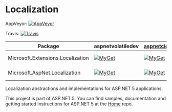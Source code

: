 Localization
==========
AppVeyor: [![AppVeyor](https://ci.appveyor.com/api/projects/status/omn0l2l3mfhfjjpp?svg=true)](https://ci.appveyor.com/project/aspnetci/Localization/branch/dev)

Travis:   [![Travis](https://travis-ci.org/aspnet/Localization.svg?branch=dev)](https://travis-ci.org/aspnet/Localization)

| Package | aspnetvolatiledev | [aspnetcidev](https://myget.org/gallery/aspnetcidev) | [aspnetvnext](https://myget.org/gallery/aspnetvnext) | [NuGet](https://nuget.org) |
| ------- | ----------------------- | ----------------- | ----------------- | ----- |
| Microsoft.Extensions.Localization | [![MyGet](https://img.shields.io/myget/aspnetvolatiledev/vpre/Microsoft.Extensions.Localization.svg)](https://www.myget.org/feed/aspnetvolatiledev/package/nuget/Microsoft.Extensions.Localization) | [![MyGet](https://img.shields.io/myget/aspnetcidev/vpre/Microsoft.Extensions.Localization.svg)](https://www.myget.org/feed/aspnetcidev/package/nuget/Microsoft.Extensions.Localization) | [![MyGet](https://img.shields.io/myget/aspnetvnext/vpre/Microsoft.Extensions.Localization.svg)](https://www.myget.org/feed/aspnetvnext/package/nuget/Microsoft.Extensions.Localization)  | [![NuGet](https://img.shields.io/nuget/v/Microsoft.Extensions.Localization.svg)](https://nuget.org/packages/Microsoft.Extensions.Localization) |
| Microsoft.AspNet.Localization | [![MyGet](https://img.shields.io/myget/aspnetvolatiledev/vpre/Microsoft.Extensions.Localization.svg)](https://www.myget.org/feed/aspnetvolatiledev/package/nuget/Microsoft.Extensions.Localization) | [![MyGet](https://img.shields.io/myget/aspnetcidev/vpre/Microsoft.AspNet.Localization.svg)](https://www.myget.org/feed/aspnetcidev/package/nuget/Microsoft.AspNet.Localization) | [![MyGet](https://img.shields.io/myget/aspnetvnext/vpre/Microsoft.AspNet.Localization.svg)](https://www.myget.org/feed/aspnetvnext/package/nuget/Microsoft.AspNet.Localization)  | [![NuGet](https://img.shields.io/nuget/v/Microsoft.AspNet.Localization.svg)](https://nuget.org/packages/Microsoft.AspNet.Localization) |


Localization abstractions and implementations for ASP.NET 5 applications.

This project is part of ASP.NET 5. You can find samples, documentation and getting started instructions for ASP.NET 5 at the [Home](https://github.com/aspnet/home) repo.
